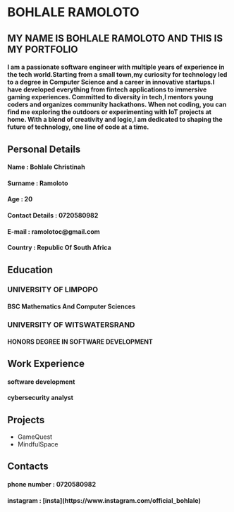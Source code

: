 # BOHLALE RAMOLOTO 

<section>
<h2>MY NAME IS BOHLALE RAMOLOTO AND THIS IS MY PORTFOLIO</h2>
<h4> I am a passionate software engineer with multiple years of experience in the tech world.Starting from a small town,my curiosity for technology led to a degree in Computer Science and a career in innovative startups.I have developed everything from fintech applications to immersive gaming experiences. Committed to diversity in tech,I mentors young coders and organizes community hackathons. When not coding, you can find me exploring the outdoors or experimenting with IoT projects at home. With a blend of creativity and logic,I am dedicated to shaping the future of technology, one line of code at a time. </h4>
<section>
    
<section>
<h2>Personal Details</h2>
<h4>Name : Bohlale Christinah</h4>
<h4>Surname : Ramoloto</h4>
<h4>Age : 20 </h4>
<h4>Contact Details :  0720580982</h4>
<h4>E-mail : ramolotoc@gmail.com</h4>
<h4>Country : Republic Of South Africa</h4>
</section>

<section>
<h2>Education</h2>
<h3>UNIVERSITY OF LIMPOPO</h3>
<h4> BSC Mathematics And Computer Sciences </h4>
<h3>UNIVERSITY OF WITSWATERSRAND</h3>
<h4> HONORS DEGREE IN SOFTWARE DEVELOPMENT </h4>
</section>

<section>
<h2>Work Experience</h2>
<h4>software development </h4>
<h4>cybersecurity analyst</h4>
</section>

<section>
<h2>Projects</h2>
    
- GameQuest
- MindfulSpace
</section>

<section>
<h2>Contacts</h2>
<h4>phone number : 0720580982 </h4>
<h4>instagram : [insta](https://www.instagram.com/official_bohlale) </h4>
</section>
